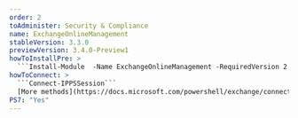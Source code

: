 ```yaml
---
order: 2
toAdminister: Security & Compliance
name: ExchangeOnlineManagement
stableVersion: 3.3.0
previewVersion: 3.4.0-Preview1
howToInstallPre: >
  ```Install-Module  -Name ExchangeOnlineManagement -RequiredVersion 2.0.6-Preview5 -AllowPrerelease```
howToConnect: >
  ```Connect-IPPSSession```
  [More methods](https://docs.microsoft.com/powershell/exchange/connect-to-scc-powershell?view=exchange-ps?WT.mc_id=M365-MVP-5004663)
PS7: "Yes"
---
```

